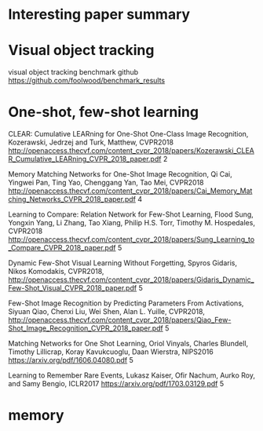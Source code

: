 # Interesting paper summary

# Visual object tracking
visual object tracking benchmark github
https://github.com/foolwood/benchmark_results


# One-shot, few-shot learning
CLEAR: Cumulative LEARning for One-Shot One-Class Image Recognition, Kozerawski, Jedrzej and Turk, Matthew, CVPR2018
http://openaccess.thecvf.com/content_cvpr_2018/papers/Kozerawski_CLEAR_Cumulative_LEARning_CVPR_2018_paper.pdf
2

Memory Matching Networks for One-Shot Image Recognition, Qi Cai, Yingwei Pan, Ting Yao, Chenggang Yan, Tao Mei, CVPR2018
http://openaccess.thecvf.com/content_cvpr_2018/papers/Cai_Memory_Matching_Networks_CVPR_2018_paper.pdf
4

Learning to Compare: Relation Network for Few-Shot Learning, Flood Sung, Yongxin Yang, Li Zhang, Tao Xiang, Philip H.S. Torr, Timothy M. Hospedales, CVPR2018
http://openaccess.thecvf.com/content_cvpr_2018/papers/Sung_Learning_to_Compare_CVPR_2018_paper.pdf
5

Dynamic Few-Shot Visual Learning Without Forgetting, Spyros Gidaris, Nikos Komodakis, CVPR2018, 
http://openaccess.thecvf.com/content_cvpr_2018/papers/Gidaris_Dynamic_Few-Shot_Visual_CVPR_2018_paper.pdf
5

Few-Shot Image Recognition by Predicting Parameters From Activations, Siyuan Qiao, Chenxi Liu, Wei Shen, Alan L. Yuille, CVPR2018, 
http://openaccess.thecvf.com/content_cvpr_2018/papers/Qiao_Few-Shot_Image_Recognition_CVPR_2018_paper.pdf
5

Matching Networks for One Shot Learning, Oriol Vinyals, Charles Blundell, Timothy Lillicrap, Koray Kavukcuoglu, Daan Wierstra, NIPS2016
https://arxiv.org/pdf/1606.04080.pdf
5

Learning to Remember Rare Events, Lukasz Kaiser, Ofir Nachum, Aurko Roy, and Samy Bengio, ICLR2017
https://arxiv.org/pdf/1703.03129.pdf
5

# memory

